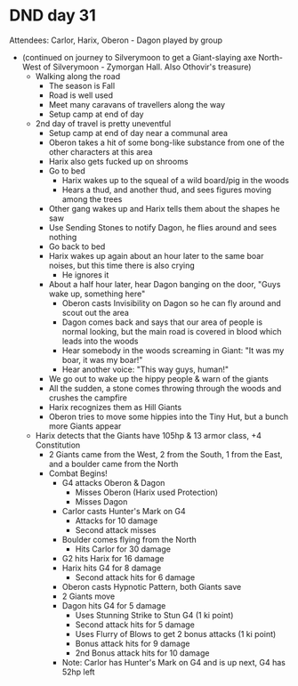 # DND day 31
Attendees: Carlor, Harix, Oberon - Dagon played by group

- (continued on journey to Silverymoon to get a Giant-slaying axe North-West of Silverymoon - Zymorgan Hall. Also Othovir's treasure)
    - Walking along the road
        - The season is Fall
        - Road is well used
        - Meet many caravans of travellers along the way
        - Setup camp at end of day
    - 2nd day of travel is pretty uneventful
        - Setup camp at end of day near a communal area
        - Oberon takes a hit of some bong-like substance from one of the other characters at this area
        - Harix also gets fucked up on shrooms
        - Go to bed
            - Harix wakes up to the squeal of a wild board/pig in the woods
            - Hears a thud, and another thud, and sees figures moving among the trees
        - Other gang wakes up and Harix tells them about the shapes he saw
        - Use Sending Stones to notify Dagon, he flies around and sees nothing
        - Go back to bed
        - Harix wakes up again about an hour later to the same boar noises, but this time there is also crying
            - He ignores it
        - About a half hour later, hear Dagon banging on the door, "Guys wake up, something here"
            - Oberon casts Invisibility on Dagon so he can fly around and scout out the area
            - Dagon comes back and says that our area of people is normal looking, but the main road is covered in blood which leads into the woods
            - Hear somebody in the woods screaming in Giant: "It was my boar, it was my boar!"
            - Hear another voice: "This way guys, human!"
        - We go out to wake up the hippy people & warn of the giants
        - All the sudden, a stone comes throwing through the woods and crushes the campfire
        - Harix recognizes them as Hill Giants
        - Oberon tries to move some hippies into the Tiny Hut, but a bunch more Giants appear
    - Harix detects that the Giants have 105hp & 13 armor class, +4 Constitution
        - 2 Giants came from the West, 2 from the South, 1 from the East, and a boulder came from the North
        - Combat Begins!
            - G4 attacks Oberon & Dagon
                - Misses Oberon (Harix used Protection)
                - Misses Dagon
            - Carlor casts Hunter's Mark on G4
                - Attacks for 10 damage
                - Second attack misses
            - Boulder comes flying from the North
                - Hits Carlor for 30 damage
            - G2 hits Harix for 16 damage
            - Harix hits G4 for 8 damage
                - Second attack hits for 6 damage
            - Oberon casts Hypnotic Pattern, both Giants save
            - 2 Giants move
            - Dagon hits G4 for 5 damage
                - Uses Stunning Strike to Stun G4 (1 ki point)
                - Second attack hits for 5 damage
                - Uses Flurry of Blows to get 2 bonus attacks (1 ki point)
                - Bonus attack hits for 9 damage
                - 2nd Bonus attack hits for 10 damage
            - Note: Carlor has Hunter's Mark on G4 and is up next, G4 has 52hp left
